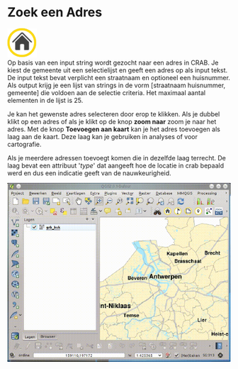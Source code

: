 Zoek een Adres
==============

![](images/geopuntAddress.png)  
Op basis van een input string wordt gezocht naar een adres in CRAB. Je kiest de gemeente uit een selectielijst en geeft een adres op als input tekst.  De input tekst bevat verplicht een straatnaam en optioneel een huisnummer. Als output krijg je een lijst van strings in de vorm [straatnaam huisnummer, gemeente] die voldoen aan de selectie criteria. Het maximaal aantal elementen in de lijst is 25.

Je kan het gewenste adres selecteren door erop te klikken. Als je dubbel klikt op een adres of als je klikt op de knop **zoom naar** zoom je naar het adres. Met de knop **Toevoegen aan kaart** kan je het adres toevoegen als laag aan de kaart. Deze laag kan je gebruiken in analyses of voor cartografie. 

Als je meerdere adressen toevoegt komen die in dezelfde laag terrecht. De laag bevat een attribuut '*type*' dat aangeeft hoe de locatie in crab bepaald werd en dus een indicatie geeft van de nauwkeurigheid.

![](images/geopunt4qgisAdres.gif)  